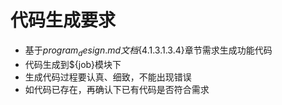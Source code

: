 # 代码生成要求
- 基于${program_design.md}文档${4.1.3.1.3.4}章节需求生成功能代码
- 代码生成到${job}模块下
- 生成代码过程要认真、细致，不能出现错误
- 如代码已存在，再确认下已有代码是否符合需求